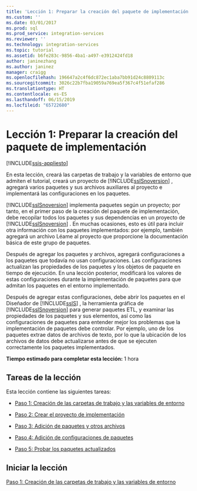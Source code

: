 ```yaml
---
title: 'Lección 1: Preparar la creación del paquete de implementación | Microsoft Docs'
ms.custom: ''
ms.date: 03/01/2017
ms.prod: sql
ms.prod_service: integration-services
ms.reviewer: ''
ms.technology: integration-services
ms.topic: tutorial
ms.assetid: b6fe283c-9856-4ba1-a497-e3912424fd18
author: janinezhang
ms.author: janinez
manager: craigg
ms.openlocfilehash: 196647a2c4f6dc872ec1aba7bb91d24c8809113c
ms.sourcegitcommit: 3026c22b7fba19059a769ea5f367c4f51efaf286
ms.translationtype: HT
ms.contentlocale: es-ES
ms.lasthandoff: 06/15/2019
ms.locfileid: "65722680"
---
```

# <a name="lesson-1-preparing-to-create-the-deployment-bundle"></a>Lección 1: Preparar la creación del paquete de implementación

[!INCLUDE[ssis-appliesto](../includes/ssis-appliesto-ssvrpluslinux-asdb-asdw-xxx.md)]


En esta lección, creará las carpetas de trabajo y la variables de entorno que admiten el tutorial, creará un proyecto de [!INCLUDE[ssISnoversion](../includes/ssisnoversion-md.md)] , agregará varios paquetes y sus archivos auxiliares al proyecto e implementará las configuraciones en los paquetes.  
  
[!INCLUDE[ssISnoversion](../includes/ssisnoversion-md.md)] implementa paquetes según un proyecto; por tanto, en el primer paso de la creación del paquete de implementación, debe recopilar todos los paquetes y sus dependencias en un proyecto de [!INCLUDE[ssISnoversion](../includes/ssisnoversion-md.md)] . En muchas ocasiones, esto es útil para incluir otra información con los paquetes implementados: por ejemplo, también agregará un archivo Léame al proyecto que proporcione la documentación básica de este grupo de paquetes.  
  
Después de agregar los paquetes y archivos, agregará configuraciones a los paquetes que todavía no usan configuraciones. Las configuraciones actualizan las propiedades de los paquetes y los objetos de paquete en tiempo de ejecución. En una lección posterior, modificará los valores de estas configuraciones durante la implementación de paquetes para que admitan los paquetes en el entorno implementado.  
  
Después de agregar estas configuraciones, debe abrir los paquetes en el Diseñador de [!INCLUDE[ssIS](../includes/ssis-md.md)] , la herramienta gráfica de [!INCLUDE[ssISnoversion](../includes/ssisnoversion-md.md)] para generar paquetes ETL, y examinar las propiedades de los paquetes y sus elementos, así como las configuraciones de paquetes para entender mejor los problemas que la implementación de paquetes debe controlar. Por ejemplo, uno de los paquetes extrae datos de archivos de texto, por lo que la ubicación de los archivos de datos debe actualizarse antes de que se ejecuten correctamente los paquetes implementados.  
  
**Tiempo estimado para completar esta lección:** 1 hora  
  
## <a name="lesson-tasks"></a>Tareas de la lección  
Esta lección contiene las siguientes tareas:  
  
-   [Paso 1: Creación de las carpetas de trabajo y las variables de entorno](../integration-services/lesson-1-1-creating-working-folders-and-environment-variables.md)  
  
-   [Paso 2: Crear el proyecto de implementación](../integration-services/lesson-1-2-creating-the-deployment-project.md)  
  
-   [Paso 3: Adición de paquetes y otros archivos](../integration-services/lesson-1-3-adding-packages-and-other-files.md)  
  
-   [Paso 4: Adición de configuraciones de paquetes](../integration-services/lesson-1-4-adding-package-configurations.md)  
  
-   [Paso 5: Probar los paquetes actualizados](../integration-services/lesson-1-5-testing-the-updated-packages.md)  
  
## <a name="start-the-lesson"></a>Iniciar la lección  
[Paso 1: Creación de las carpetas de trabajo y las variables de entorno](../integration-services/lesson-1-1-creating-working-folders-and-environment-variables.md)  
  
  
  
